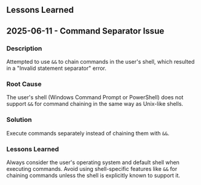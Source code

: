 ## Lessons Learned

## 2025-06-11 - Command Separator Issue

### Description
Attempted to use `&&` to chain commands in the user's shell, which resulted in a "Invalid statement separator" error.

### Root Cause
The user's shell (Windows Command Prompt or PowerShell) does not support `&&` for command chaining in the same way as Unix-like shells.

### Solution
Execute commands separately instead of chaining them with `&&`.

### Lessons Learned
Always consider the user's operating system and default shell when executing commands. Avoid using shell-specific features like `&&` for chaining commands unless the shell is explicitly known to support it.
